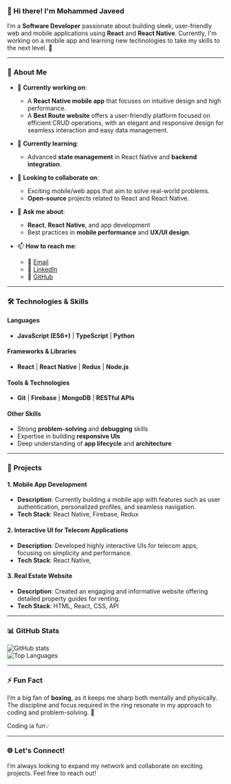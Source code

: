 ### 👋 Hi there! I'm **Mohammed Javeed**  

I’m a **Software Developer** passionate about building sleek, user-friendly web and mobile applications using **React** and **React Native**. Currently, I'm working on a mobile app and learning new technologies to take my skills to the next level. 🚀  

---

### 🌟 **About Me**

- 🔭 **Currently working on**:  
   - A **React Native mobile app** that focuses on intuitive design and high performance.
   - A **Best Route website** offers a user-friendly platform focused on efficient CRUD operations, with an elegant and responsive design for seamless interaction and easy data management.

- 🌱 **Currently learning**:  
   - Advanced **state management** in React Native and **backend integration**.

- 👯 **Looking to collaborate on**:  
   - Exciting mobile/web apps that aim to solve real-world problems.  
   - **Open-source** projects related to React and React Native.

- 💬 **Ask me about**:  
   - **React**, **React Native**, and app development  
   - Best practices in **mobile performance** and **UX/UI design**.

- 📫 **How to reach me**:  
   - 📧 [Email](mailto:mdjaveed9108@gmail.com)  
   - 🔗 [LinkedIn](https://www.linkedin.com/in/mohammed)  
   - 🐙 [GitHub](https://github.com/MohammeddJaveed)

---

### 🛠️ **Technologies & Skills**

#### **Languages**  
- **JavaScript (ES6+)** | **TypeScript** | **Python**

#### **Frameworks & Libraries**  
- **React** | **React Native** | **Redux** | **Node.js**

#### **Tools & Technologies**  
- **Git** | **Firebase** | **MongoDB** | **RESTful APIs**

#### **Other Skills**  
- Strong **problem-solving** and **debugging** skills  
- Expertise in building **responsive UIs**  
- Deep understanding of **app lifecycle** and **architecture**

---

### 🚀 **Projects**

#### **1. Mobile App Development**  
- **Description**: Currently building a mobile app with features such as user authentication, personalized profiles, and seamless navigation.  
- **Tech Stack**: React Native, Firebase, Redux

#### **2. Interactive UI for Telecom Applications**  
- **Description**: Developed highly interactive UIs for telecom apps, focusing on simplicity and performance.  
- **Tech Stack**: React Native, 

#### **3. Real Estate Website**  
- **Description**: Created an engaging and informative website offering detailed property guides for renting.  
- **Tech Stack**: HTML, React, CSS, API

---

### 📊 **GitHub Stats**

![GitHub stats](https://github-readme-stats.vercel.app/api?username=MohammeddJaveed&show_icons=true&theme=radical)  
![Top Languages](https://github-readme-stats.vercel.app/api/top-langs/?username=MohammeddJaveed&layout=compact&theme=radical)

---

### ⚡ **Fun Fact**

I’m a big fan of **boxing**, as it keeps me sharp both mentally and physically. The discipline and focus required in the ring resonate in my approach to coding and problem-solving. 🥊  

Coding ia fun💡  

---

### 🌐 **Let's Connect!**
I’m always looking to expand my network and collaborate on exciting projects. Feel free to reach out!

